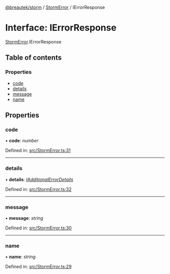 [@breautek/storm](../README.md) / [StormError](../modules/stormerror.md) / IErrorResponse

# Interface: IErrorResponse

[StormError](../modules/stormerror.md).IErrorResponse

## Table of contents

### Properties

- [code](stormerror.ierrorresponse.md#code)
- [details](stormerror.ierrorresponse.md#details)
- [message](stormerror.ierrorresponse.md#message)
- [name](stormerror.ierrorresponse.md#name)

## Properties

### code

• **code**: *number*

Defined in: [src/StormError.ts:31](https://github.com/breautek/storm/blob/2614a1c/src/StormError.ts#L31)

___

### details

• **details**: [*IAdditionalErrorDetails*](stormerror.iadditionalerrordetails.md)

Defined in: [src/StormError.ts:32](https://github.com/breautek/storm/blob/2614a1c/src/StormError.ts#L32)

___

### message

• **message**: *string*

Defined in: [src/StormError.ts:30](https://github.com/breautek/storm/blob/2614a1c/src/StormError.ts#L30)

___

### name

• **name**: *string*

Defined in: [src/StormError.ts:29](https://github.com/breautek/storm/blob/2614a1c/src/StormError.ts#L29)
